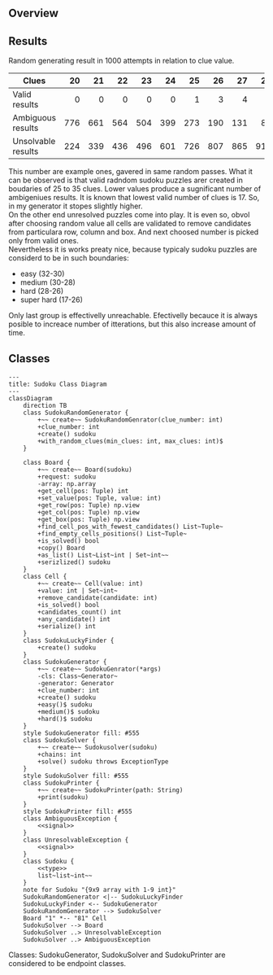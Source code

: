 ## Overview

## 

## Results

Random generating result in 1000 attempts in relation to clue value.

| Clues              |  20 |  21 |  22 |  23 |  24 |  25 |  26 |  27 |  28 |  29 |  30 |  31 |  32 |  33 |  34 |   35 |   36 |   37 |   38 |   39 |   40 |
|--------------------|----:|----:|----:|----:|----:|----:|----:|----:|----:|----:|----:|----:|----:|----:|----:|-----:|-----:|-----:|-----:|-----:|-----:|
| Valid results      |   0 |   0 |   0 |   0 |   0 |   1 |   3 |   4 |   2 |   5 |   4 |   0 |   1 |   1 |   2 |    1 |    0 |    0 |    0 |    0 |    0 |
| Ambiguous results  | 776 | 661 | 564 | 504 | 399 | 273 | 190 | 131 |  83 |  38 |  18 |  10 |   3 |   3 |   3 |    0 |    0 |    0 |    0 |    0 |    0 |
| Unsolvable results | 224 | 339 | 436 | 496 | 601 | 726 | 807 | 865 | 915 | 957 | 978 | 990 | 996 | 996 | 999 | 1000 | 1000 | 1000 | 1000 | 1000 | 1000 |

This number are example ones, gavered in same random passes. What it can be observed is that valid radndom sudoku puzzles arer created in boudaries of 25 to 35 clues. Lower values produce a sugnificant number of ambigeniues results. It is known that lowest valid number of clues is 17. So, in my generator it stopes slightly higher.  
On the other end unresolved puzzles come into play. It is even so, obvol after choosing random value all cells are validated to remove candidates from particulara row, column and box. And next choosed number is picked only from valid ones.  
Nevertheless it is works preaty nice, because typicaly sudoku puzzles are considerd to be in such boundaries:
- easy (32-30)
- medium (30-28)
- hard (28-26)
- super hard (17-26)

Only last group is effectivelly unreachable. Efectivelly becauce it is always posible to increace number of itterations, but this also increase amount of time.

## Classes 
```mermaid
---
title: Sudoku Class Diagram
---
classDiagram
    direction TB
    class SudokuRandomGenerator {
        +~~ create~~ SudokuRandomGenrator(clue_number: int)
        +clue_number: int
        +create() sudoku
        +with_random_clues(min_clues: int, max_clues: int)$
    }

    class Board {
        +~~ create~~ Board(sudoku)
        +request: sudoku
        -array: np.array
        +get_cell(pos: Tuple) int
        +set_value(pos: Tuple, value: int)
        +get_row(pos: Tuple) np.view
        +get_col(pos: Tuple) np.view
        +get_box(pos: Tuple) np.view
        +find_cell_pos_with_fewest_candidates() List~Tuple~
        +find_empty_cells_positions() List~Tuple~
        +is_solved() bool
        +copy() Board
        +as_list() List~List~int | Set~int~~
        +serizlized() sudoku
    }
    class Cell {
        +~~ create~~ Cell(value: int)
        +value: int | Set~int~
        +remove_candidate(candidate: int)
        +is_solved() bool
        +candidates_count() int
        +any_candidate() int
        +serialize() int
    }
    class SudokuLuckyFinder {
        +create() sudoku
    }
    class SudokuGenerator {
        +~~ create~~ SudokuGenrator(*args)
        -cls: Class~Generator~
        -generator: Generator
        +clue_number: int
        +create() sudoku
        +easy()$ sudoku
        +medium()$ sudoku
        +hard()$ sudoku
    }
    style SudokuGenerator fill: #555
    class SudokuSolver {
        +~~ create~~ Sudokusolver(sudoku)
        +chains: int
        +solve() sudoku throws ExceptionType
    }
    style SudokuSolver fill: #555
    class SudokuPrinter {
        +~~ create~~ SudokuPrinter(path: String)
        +print(sudoku)
    }
    style SudokuPrinter fill: #555
    class AmbiguousException {
        <<signal>>
    }
    class UnresolvableException {
        <<signal>>
    }
    class Sudoku {
        <<type>>
        list~list~int~~
    }
    note for Sudoku "{9x9 array with 1-9 int}"
    SudokuRandomGenerator <|-- SudokuLuckyFinder
    SudokuLuckyFinder <-- SudokuGenerator
    SudokuRandomGenerator --> SudokuSolver
    Board "1" *-- "81" Cell
    SudokuSolver --> Board
    SudokuSolver ..> UnresolvableException
    SudokuSolver ..> AmbiguousException
```
Classes: SudokuGenerator, SudokuSolver and SudokuPrinter are considered to be endpoint classes.

